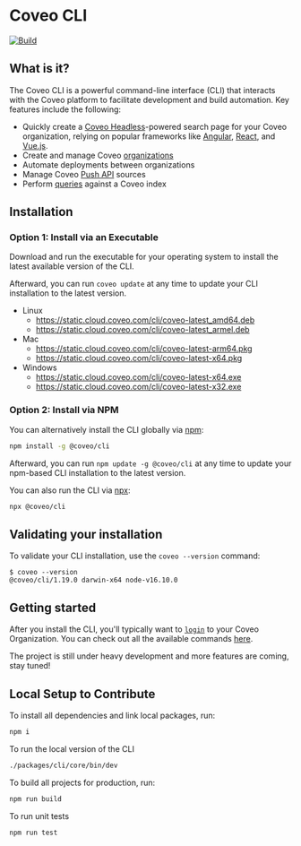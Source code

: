 # Coveo CLI

<!-- removefromdocs -->

[![Build](https://github.com/coveo/cli/actions/workflows/build.yml/badge.svg)](https://github.com/coveo/cli/actions/workflows/build.yml)

<!-- endremovefromdocs -->

## What is it?

The Coveo CLI is a powerful command-line interface (CLI) that interacts with the Coveo platform to facilitate development and build automation.
Key features include the following:

- Quickly create a [Coveo Headless](https://docs.coveo.com/headless)-powered search page for your Coveo organization, relying on popular frameworks like [Angular](https://angular.io), [React](https://reactjs.org/), and [Vue.js](https://vuejs.org/).
- Create and manage Coveo [organizations](https://docs.coveo.com/en/2015)
- Automate deployments between organizations
- Manage Coveo [Push API](https://docs.coveo.com/en/68) sources
- Perform [queries](https://docs.coveo.com/en/l25h0358) against a Coveo index

## Installation

### Option 1: Install via an Executable

Download and run the executable for your operating system to install the latest available version of the CLI.

Afterward, you can run `coveo update` at any time to update your CLI installation to the latest version.

- Linux
  - <https://static.cloud.coveo.com/cli/coveo-latest_amd64.deb>
  - <https://static.cloud.coveo.com/cli/coveo-latest_armel.deb>
- Mac
  - <https://static.cloud.coveo.com/cli/coveo-latest-arm64.pkg>
  - <https://static.cloud.coveo.com/cli/coveo-latest-x64.pkg>
- Windows
  - <https://static.cloud.coveo.com/cli/coveo-latest-x64.exe>
  - <https://static.cloud.coveo.com/cli/coveo-latest-x32.exe>

### Option 2: Install via NPM

You can alternatively install the CLI globally via [npm](https://www.npmjs.com/package/@coveo/cli):

```sh
npm install -g @coveo/cli
```

Afterward, you can run `npm update -g @coveo/cli` at any time to update your npm-based CLI installation to the latest version.

You can also run the CLI via [npx](https://www.npmjs.com/package/npx):

```sh
npx @coveo/cli
```

<!-- removefromdocs -->

## Validating your installation

To validate your CLI installation, use the `coveo --version` command:

```
$ coveo --version
@coveo/cli/1.19.0 darwin-x64 node-v16.10.0
```

## Getting started

After you install the CLI, you'll typically want to [`login`](https://github.com/coveo/cli/tree/master/packages/cli/core#coveo-authlogin) to your Coveo Organization.
You can check out all the available commands [here](https://github.com/coveo/cli/tree/master/packages/cli/core).

<!--
  Add full examples for each use case:
  TODO: CDX-492 One example to explain how to use org:resources commands.
  Similar to the SFDX CLI intro (https://developer.salesforce.com/docs/atlas.en-us.sfdx_dev.meta/sfdx_dev/sfdx_dev_intro.htm)
-->

The project is still under heavy development and more features are coming, stay tuned!

## Local Setup to Contribute

To install all dependencies and link local packages, run:

```sh
npm i
```

To run the local version of the CLI

```sh
./packages/cli/core/bin/dev
```

To build all projects for production, run:

```sh
npm run build
```

To run unit tests

```sh
npm run test
```

<!-- endremovefromdocs -->
